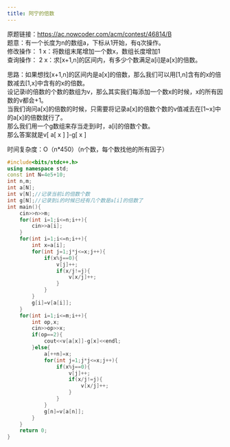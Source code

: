 ```yaml
---
title: 阿宁的倍数
---
```

原题链接：https://ac.nowcoder.com/acm/contest/46814/B  
题意：有一个长度为n的数组a，下标从1开始，有q次操作。  
修改操作： 1 x：将数组末尾增加一个数x，数组长度增加1  
查询操作： 2 x：求[x+1,n]的区间内，有多少个数满足a[i]是a[x]的倍数。  

思路：如果想找[x+1,n]的区间内是a[x]的倍数，那么我们可以用[1,n]含有的x的倍数减去[1,x]中含有的x的倍数。  
设记录i的倍数的个数的数组为v，那么其实我们每添加一个数x的时候，x的所有因数的v都会+1。  
当我们询问a[x]的倍数的时候，只需要将记录a[x]的倍数个数的v值减去在[1~x]中的a[x]的倍数就行了。  
那么我们用一个g数组来存当走到i时，a[i]的倍数个数。  
那么答案就是v[ a[ x ] ]-g[ x ]  

时间复杂度：O（n*450）（n个数，每个数找他的所有因子）
``` cpp
#include<bits/stdc++.h>
using namespace std;
const int N=4e5+10;
int n,m;
int a[N];
int v[N];//记录当前i的倍数个数
int g[N];//记录到i的时候已经有几个数是a[i]的倍数了
int main(){
	cin>>n>>m;
	for(int i=1;i<=n;i++){
		cin>>a[i];
	}
	for(int i=1;i<=n;i++){
		int x=a[i];
		for(int j=1;j*j<=x;j++){
			if(x%j==0){
				v[j]++;
				if(x/j!=j){
					v[x/j]++;
				}
			}
		}
		g[i]=v[a[i]];
	}
	for(int i=1;i<=m;i++){
		int op,x;
		cin>>op>>x;
		if(op==2){
			cout<<v[a[x]]-g[x]<<endl;
		}else{
			a[++n]=x;
			for(int j=1;j*j<=x;j++){
				if(x%j==0){
					v[j]++;
					if(x/j!=j){
						v[x/j]++;
					}
				}
			}
			g[n]=v[a[n]];
		}
	}
	return 0;
}

```
